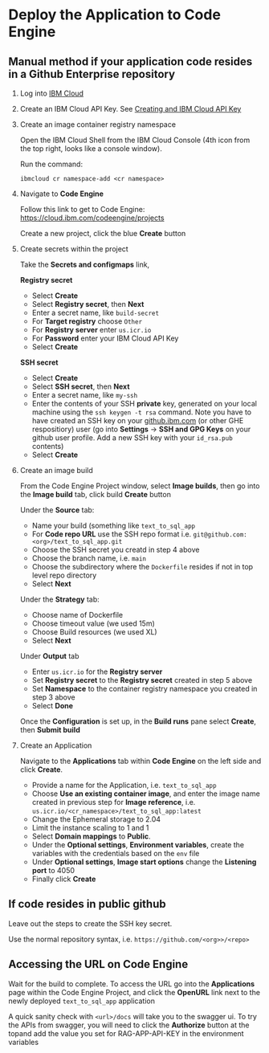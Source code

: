 # Deploy the Application to Code Engine

## Manual method if your application code resides in a Github Enterprise repository

1. Log into [IBM Cloud](cloud.ibm.com)

2. Create an IBM Cloud API Key.  See [Creating and IBM Cloud API Key](https://www.ibm.com/docs/en/app-connect/container?topic=servers-creating-cloud-api-key)

3. Create an image container registry namespace

    Open the IBM Cloud Shell from the IBM Cloud Console (4th icon from the top right, looks like a console window).
    
    Run the command:
    ```
    ibmcloud cr namespace-add <cr namespace>
    ```
    
4. Navigate to **Code Engine**

    Follow this link to get to Code Engine: https://cloud.ibm.com/codeengine/projects

    Create a new project, click the blue **Create** button

5. Create secrets within the project

    Take the **Secrets and configmaps** link, 
    
    **Registry secret**
    - Select **Create**
    - Select **Registry secret**, then **Next**
    - Enter a secret name, like `build-secret`
    - For **Target registry** choose `Other`
    - For **Registry server** enter `us.icr.io`
    - For **Password** enter your IBM Cloud API Key 
    - Select **Create**

   **SSH secret**
    - Select **Create**
    - Select **SSH secret**, then **Next**
    - Enter a secret name, like `my-ssh`
    - Enter the contents of your SSH **private** key, generated on your local machine using the `ssh keygen -t rsa` command. Note you have to have created an SSH key on your [github.ibm.com](github.ibm.com) (or other GHE respositiory) user (go into **Settings** -> **SSH and GPG Keys** on your github user profile. Add a new SSH key with your `id_rsa.pub` contents)
    - Select **Create**

6. Create an image build
    
    From the Code Engine Project window, select **Image builds**, then go into the **Image build** tab, click build **Create** button
    
    Under the **Source** tab:
    - Name your build (something like `text_to_sql_app`
    - For **Code repo URL** use the SSH repo format i.e. `git@github.com:<org>/text_to_sql_app.git`
    - Choose the SSH secret you creatd in step 4 above
    - Choose the branch name, i.e. `main`
    - Choose the subdirectory where the `Dockerfile` resides if not in top level repo directory
    - Select **Next**

    Under the **Strategy** tab:
    - Choose name of Dockerfile
    - Choose timeout value (we used 15m)
    - Choose Build resources (we used XL)
    - Select **Next**

    Under **Output** tab
    - Enter `us.icr.io` for the **Registry server**
    - Set **Registry secret** to the **Registry secret** created in step 5 above
    - Set **Namespace** to the container registry namespace you created in step 3 above
    - Select **Done**

    Once the **Configuration** is set up, in the **Build runs** pane select **Create**, then **Submit build**

7. Create an Application

    Navigate to the **Applications** tab within **Code Engine** on the left side and click **Create**.

    - Provide a name for the Application, i.e. `text_to_sql_app`
    - Choose **Use an existing container image**, and enter the image name created in previous step for **Image reference**, i.e. `us.icr.io/<cr_namespace>/text_to_sql_app:latest`
    - Change the Ephemeral storage to 2.04
    - Limit the instance scaling to 1 and 1
    - Select **Domain mappings** to **Public**.
    - Under the **Optional settings**, **Environment variables**, create the variables with the credentials based on the `env` file
    - Under **Optional settings**, **Image start options** change the **Listening port** to 4050
    - Finally click **Create**

## If code resides in public github

Leave out the steps to create the SSH key secret.

Use the normal repository syntax, i.e. `https://github.com/<org>>/<repo>`

## Accessing the URL on Code Engine

Wait for the build to complete. To access the URL go into the **Applications** page within the Code Engine Project, and click the **OpenURL** link next to the newly deployed `text_to_sql_app` application

A quick sanity check with `<url>/docs` will take you to the swagger ui. To try the APIs from swagger, you will need to click the **Authorize** button at the topand add the value you set for RAG-APP-API-KEY in the environment variables
